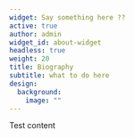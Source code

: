 ```yaml
---
widget: Say something here ??
active: true
author: admin
widget_id: about-widget
headless: true
weight: 20
title: Biography
subtitle: what to do here
design:
  background:
    image: ""
---
```

Test content
